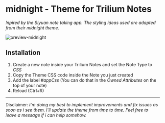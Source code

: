 # midnight - Theme for Trilium Notes

*Inpired by the Siyuan note taking app. The styling ideas used are adapted from their midnight theme.*

![preview-midnight](https://user-images.githubusercontent.com/34311583/143777745-b90982fc-71c7-44a8-a87a-f51710d6273c.jpg)

## Installation
1. Create a new note inside your Trilium Notes and set the Note Type to _CSS_
2. Copy the Theme CSS code inside the Note you just created
3. Add the label _#appCss_ (You can do that in the _Owned Attributes_ on the top of your note)
4. Reload (Ctrl+R) 

---
Disclaimer:
*I'm doing my best to implement improvements and fix issues as soon as i see them. I'll update the theme from time to time.
Feel free to leave a message if i can help somehow.*
